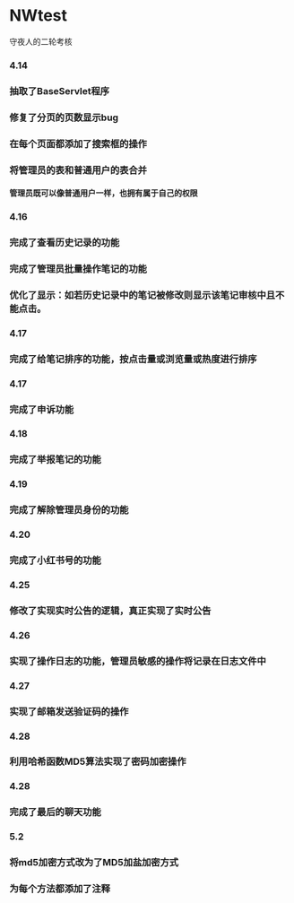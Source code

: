 # NWtest
守夜人的二轮考核
### 4.14
### 抽取了BaseServlet程序
### 修复了分页的页数显示bug
### 在每个页面都添加了搜索框的操作
### 将管理员的表和普通用户的表合并
#### 管理员既可以像普通用户一样，也拥有属于自己的权限
### 4.16
### 完成了查看历史记录的功能
### 完成了管理员批量操作笔记的功能
### 优化了显示：如若历史记录中的笔记被修改则显示该笔记审核中且不能点击。
### 4.17
### 完成了给笔记排序的功能，按点击量或浏览量或热度进行排序
### 4.17
### 完成了申诉功能
### 4.18
### 完成了举报笔记的功能
### 4.19
### 完成了解除管理员身份的功能
### 4.20
### 完成了小红书号的功能
### 4.25
### 修改了实现实时公告的逻辑，真正实现了实时公告
### 4.26
### 实现了操作日志的功能，管理员敏感的操作将记录在日志文件中
### 4.27
### 实现了邮箱发送验证码的操作
### 4.28
### 利用哈希函数MD5算法实现了密码加密操作
### 4.28
### 完成了最后的聊天功能
### 5.2
### 将md5加密方式改为了MD5加盐加密方式
### 为每个方法都添加了注释
